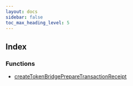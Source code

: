 ```yaml
---
layout: docs
sidebar: false
toc_max_heading_level: 5
---
```


## Index

### Functions

- [createTokenBridgePrepareTransactionReceipt](functions/createTokenBridgePrepareTransactionReceipt.md)
